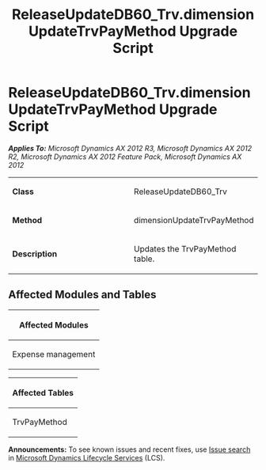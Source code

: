 ﻿---
title: ReleaseUpdateDB60_Trv.dimensionUpdateTrvPayMethod Upgrade Script
TOCTitle: ReleaseUpdateDB60_Trv.dimensionUpdateTrvPayMethod Upgrade Script
ms:assetid: acd81dd1-e21b-2198-79b9-c2287fe43bfb
ms:mtpsurl: https://msdn.microsoft.com/en-us/library/JJ686510(v=AX.60)
ms:contentKeyID: 49710465
ms.date: 05/18/2015
mtps_version: v=AX.60
---

# ReleaseUpdateDB60\_Trv.dimensionUpdateTrvPayMethod Upgrade Script 


_**Applies To:** Microsoft Dynamics AX 2012 R3, Microsoft Dynamics AX 2012 R2, Microsoft Dynamics AX 2012 Feature Pack, Microsoft Dynamics AX 2012_

<table>
<colgroup>
<col style="width: 50%" />
<col style="width: 50%" />
</colgroup>
<tbody>
<tr class="odd">
<td><p><strong>Class</strong></p></td>
<td><p>ReleaseUpdateDB60_Trv</p></td>
</tr>
<tr class="even">
<td><p><strong>Method</strong></p></td>
<td><p>dimensionUpdateTrvPayMethod</p></td>
</tr>
<tr class="odd">
<td><p><strong>Description</strong></p></td>
<td><p>Updates the TrvPayMethod table.</p></td>
</tr>
</tbody>
</table>


## Affected Modules and Tables

<table>
<colgroup>
<col style="width: 100%" />
</colgroup>
<thead>
<tr class="header">
<th><p>Affected Modules</p></th>
</tr>
</thead>
<tbody>
<tr class="odd">
<td><p>Expense management</p></td>
</tr>
</tbody>
</table>


<table>
<colgroup>
<col style="width: 100%" />
</colgroup>
<thead>
<tr class="header">
<th><p>Affected Tables</p></th>
</tr>
</thead>
<tbody>
<tr class="odd">
<td><p>TrvPayMethod</p></td>
</tr>
</tbody>
</table>

  
**Announcements:** To see known issues and recent fixes, use [Issue search](http://go.microsoft.com/fwlink/?linkid=389258) in [Microsoft Dynamics Lifecycle Services](http://go.microsoft.com/fwlink/?linkid=306505) (LCS).

